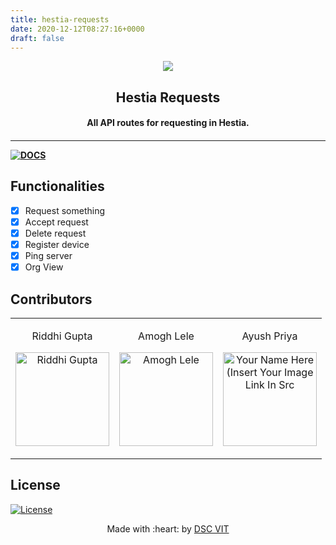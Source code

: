```yaml
---
title: hestia-requests
date: 2020-12-12T08:27:16+0000
draft: false
---
```

<p align="center">
<a href="https://dscvit.com">
	<img src="https://user-images.githubusercontent.com/30529572/72455010-fb38d400-37e7-11ea-9c1e-8cdeb5f5906e.png" />
</a>
	<h2 align="center"> Hestia Requests </h2>
	<h4 align="center"> All API routes for requesting in Hestia. <h4>
</p>

---
[![DOCS](https://img.shields.io/badge/Documentation-see%20docs-green?style=flat-square&logo=appveyor)](https://documenter.getpostman.com/view/7638824/SzYUa2Ei?version=latest)


## Functionalities
- [x]  Request something
- [x]  Accept request
- [x]  Delete request
- [x]  Register device
- [x]  Ping server
- [x]  Org View

## Contributors

<table>
<tr align="center">


<td>

Riddhi Gupta

<p align="center">
<a href="https://github.com/RiddhiGupta5">
<img src = "https://avatars2.githubusercontent.com/u/43917576?s=460&u=b9ba679a93963e9dd0cc8b849dce4cfc26c4f24f&v=4" width="150" height="150" alt="Riddhi Gupta">
</a>
</p>
</td>


<td>

Amogh Lele

<p align="center">
<a href="https://github.com/ATechnoHazard">
<img src = "https://avatars3.githubusercontent.com/u/31761843?s=460&u=cbbff6b6a03a2a69141ee1a3aad9239f696eab02&v=4" width="150" height="150" alt="Amogh Lele">
</a>
</p>
</td>



<td>

Ayush Priya

<p align="center">
<a href="https://github.com/ayushpriya10">
<img src = "https://avatars0.githubusercontent.com/u/19148943?s=460&u=277872e1f3609899ad9fa792e28a3b1810385640&v=4" width="150" height="150" alt="Your Name Here (Insert Your Image Link In Src">
</a>
</p>
</td>
</tr>
  </table>
  
## License
[![License](http://img.shields.io/:license-mit-blue.svg?style=flat-square)](http://badges.mit-license.org)

<p align="center">
	Made with :heart: by <a href="https://dscvit.com">DSC VIT</a>
</p>

